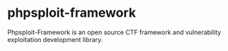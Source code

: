 # phpsploit-framework
Phpsploit-Framework is an open source CTF framework and vulnerability exploitation development library.
